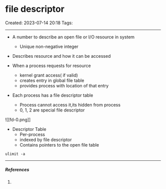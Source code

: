 # file descriptor
Created: 2023-07-14 20:18
Tags: 
____

* A number to describe an open file or I/O resource in system
	* Unique non-negative integer
* Describes resource and how it can be accessed
* When a process requests for resource
	* kernel grant access( if valid)
	* creates entry in global file table
	* provides process with location of that entry


* Each process has a file descriptor table
	* Process cannot access it,its hidden from process
	* 0, 1, 2 are special file descriptor

 ![[fd-0.png]]


* Descriptor Table
	* Per-process
	* indexed by file descriptor
	* Contains pointers to the open file table

```
ulimit -a
```



_____
##### References
1.

